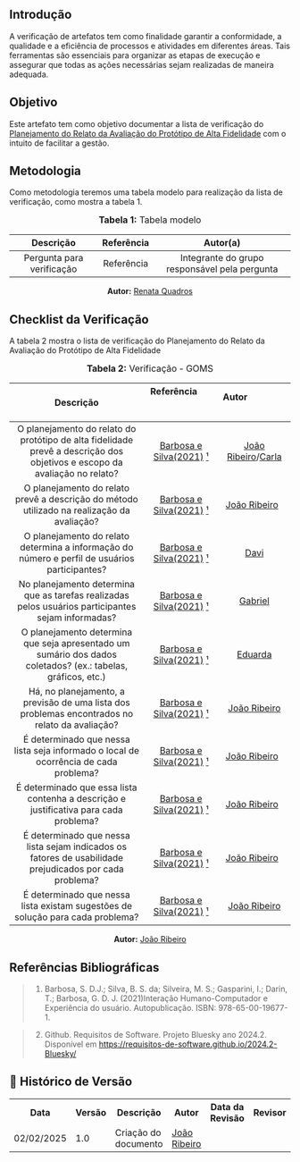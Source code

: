 ## Introdução
A verificação de artefatos tem como finalidade garantir a conformidade, a qualidade e a eficiência de processos e atividades em diferentes áreas. Tais ferramentas são essenciais para organizar as etapas de execução e assegurar que todas as ações necessárias sejam realizadas de maneira adequada. 

## Objetivo
Este artefato tem como objetivo documentar a lista de verificação do [Planejamento do Relato da Avaliação do Protótipo de Alta Fidelidade](../../../../DesignAvaliacaoDesenvolvimento/Nivel3/planejamentoRelatoProtAlta.md) com o intuito de facilitar a gestão.

## Metodologia
Como metodologia teremos uma tabela modelo para realização da lista de verificação, como mostra a tabela 1. 

<center>
<font size="3"><b>Tabela 1:</b> Tabela modelo </font>

| Descrição | Referência | Autor(a) |
|:---------:|:---------:|:-----------:|
| Pergunta para verificação | Referência | Integrante do grupo responsável pela pergunta |

<p align="center"><b>Autor:</b> <a href="https://github.com/Renatinha28">Renata Quadros</a></p> 
</center>

## Checklist da Verificação
A tabela 2 mostra o lista de verificação do Planejamento do Relato da Avaliação do Protótipo de Alta Fidelidade

<center>
<font size="3"><b>Tabela 2:</b> Verificação - GOMS </font>

|                                                         Descrição                                                         | Referência                                             |                 Autor                                                        |
| :-----------------------------------------------------------------------------------------------------------------------: | :----------------------------------------------------: | :--------------------------------------------------------------------------: |
| O planejamento do relato do protótipo de alta fidelidade prevê a descrição dos objetivos e escopo da avaliação no relato? | [Barbosa e Silva(2021)](../../../../assets/images/insp71.PNG) [¹](#ref1)  | [João Ribeiro](https://github.com/Joa0V)/[Carla](https://github.com/ccarlaa) |
|                O planejamento do relato prevê a descrição do método utilizado na realização da avaliação?                 | [Barbosa e Silva(2021)](../../../../assets/images/insp71.PNG) [¹](#ref1) |                  [João Ribeiro](https://github.com/Joa0V)                    |
|              O planejamento do relato determina a  informação do número e perfil de usuários participantes?               | [Barbosa e Silva(2021)](../../../../assets/images/insp71.PNG) [¹](#ref1) |                      [Davi](https://github.com/Jagaima)                      |
|            No planejamento determina que as tarefas realizadas pelos usuários participantes sejam informadas?             | [Barbosa e Silva(2021)](../../../../assets/images/insp71.PNG) [¹](#ref1) |                [Gabriel](https://github.com/GabrielSMonteiro)                |
|       O planejamento determina que seja apresentado um sumário dos dados coletados? (ex.: tabelas, gráficos, etc.)        | [Barbosa e Silva(2021)](../../../../assets/images/insp71.PNG) [¹](#ref1) |                   [Eduarda](https://github.com/erteduarda)                   |
|              Há, no planejamento, a previsão de uma lista dos problemas encontrados no relato da avaliação?               | [Barbosa e Silva(2021)](../../../../assets/images/insp72.PNG) [¹](#ref1) |                  [João Ribeiro](https://github.com/ccarlaa)                  |
|                   É determinado que nessa lista seja informado o local de ocorrência de cada problema?                    | [Barbosa e Silva(2021)](../../../../assets/images/insp72.PNG) [¹](#ref1) |                  [João Ribeiro](https://github.com/Joa0V)                    |
|                   É determinado que essa lista contenha a descrição e justificativa para cada problema?                   | [Barbosa e Silva(2021)](../../../../assets/images/insp72.PNG) [¹](#ref1) |                  [João Ribeiro](https://github.com/Joa0V)                    |
|          É determinado que nessa lista sejam indicados os fatores de usabilidade prejudicados por cada problema?          | [Barbosa e Silva(2021)](../../../../assets/images/insp72.PNG) [¹](#ref1) |                  [João Ribeiro](https://github.com/Joa0V)                    |
|                      É determinado que nessa lista existam sugestões de solução para cada problema?                       | [Barbosa e Silva(2021)](../../../../assets/images/insp72.PNG) [¹](#ref1) |                   [João Ribeiro](https://github.com/Joa0V)                   |



<p align="center"><b>Autor:</b> <a href="https://github.com/Joa0V">João Ribeiro</a></p> 
</center>

## Referências Bibliográficas

> 1. <a id="ref1"></a> Barbosa, S. D.J.; Silva, B. S. da; Silveira, M. S.; Gasparini, I.; Darin, T.; Barbosa, G. D. J. (2021)Interação Humano-Computador e Experiência do usuário. Autopublicação. ISBN: 978-65-00-19677-1.

> 2. <a id="ref2"></a> Github. Requisitos de Software. Projeto Bluesky ano 2024.2. Disponível em <https://requisitos-de-software.github.io/2024.2-Bluesky/>

## :round_pushpin: Histórico de Versão 

<div align="center">
    <table>
        <tr>
            <th>Data</th>
            <th>Versão</th>
            <th>Descrição</th>
            <th>Autor</th>
            <th>Data da Revisão</th>
            <th>Revisor</th>
        </tr>
        <tr>
            <td>02/02/2025</td>
            <td>1.0</td>
            <td>Criação do documento</td>
            <td><a href="https://github.com/Joa0V">João Ribeiro</a></td>
            <td></td>
            <td><a href="https://github.com/"></a></td>
        </tr>
    </table>
</div>